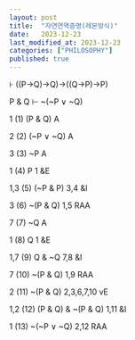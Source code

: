 ```yaml
---
layout: post
title:  "자연연역증명(레몬방식)"
date:   2023-12-23
last_modified_at: 2023-12-23
categories: ["PHILOSOPHY"]
published: true
---
```


⊦ ((P→Q)→Q)→((Q→P)→P)

P & Q ⊢ ~(~P ∨ ~Q)<br>

1          (1)  (P & Q)                       A

2          (2)  (~P ∨ ~Q)                   A

3          (3)  ~P                             A

1          (4)   P                             1 &E

1,3        (5) (~P & P)                     3,4 &I

3          (6) ~(P & Q)                    1,5 RAA

7          (7) ~Q                             A

1          (8) Q                              1 &E

1,7        (9) Q & ~Q                     7,8 &I

7          (10) ~(P & Q)                   1,9 RAA

2          (11) ~(P & Q)                   2,3,6,7,10 vE          

1,2        (12) (P & Q) & ~(P & Q)    1,11 &I                               

1          (13) ~(~P ∨ ~Q)              2,12 RAA

